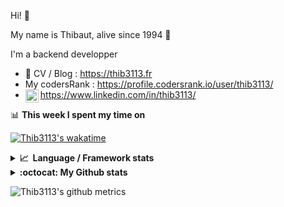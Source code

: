 Hi! 👋

My name is Thibaut, alive since 1994 🍷

I'm a backend developper

-   📝 CV / Blog : https://thib3113.fr
-   My codersRank : https://profile.codersrank.io/user/thib3113/
-   <a href="https://www.linkedin.com/in/thib3113/"><img align="left" alt="Thib3113's Linkedin" width="21px" src="https://img.icons8.com/color/48/linkedin.png" /></a> https://www.linkedin.com/in/thib3113/

📊 **This week I spent my time on**

[![Thib3113's wakatime](https://github-readme-stats.vercel.app/api/wakatime?username=thib3113&layout=default&theme=dracula&langs_count=6&hide_title=true&hide_border=true)](https://wakatime.com/@thib3113)

<details>
  <summary><b>📈&nbsp;&nbsp;Language&nbsp;/&nbsp;Framework stats</b></summary>
  <br/>  
  <a href='https://profile.codersrank.io/user/thib3113/'>
  <img src='http://cr-skills-chart-widget.azurewebsites.net/api/api?username=thib3113&padding=30&skills=php,batchfile,javascript,less,mysql,reactjs,scss,shell,typescript,vue'>
  </a>
</details>

<details>
  <summary><b>:octocat: My Github stats</b></summary>
  <br/>  
  
  <img src="https://github-readme-stats.vercel.app/api?username=thib3113&theme=dracula&show_icons=true&" alt="Thib3113's GitHub stats" />

<!--START_SECTION:activity-->

1. 🎉 Merged PR [#694](https://github.com/thib3113/unifi-client/pull/694) in [thib3113/unifi-client](https://github.com/thib3113/unifi-client)
2. 🎉 Merged PR [#691](https://github.com/thib3113/unifi-client/pull/691) in [thib3113/unifi-client](https://github.com/thib3113/unifi-client)
3. 🎉 Merged PR [#690](https://github.com/thib3113/unifi-client/pull/690) in [thib3113/unifi-client](https://github.com/thib3113/unifi-client)
4. 🎉 Merged PR [#689](https://github.com/thib3113/unifi-client/pull/689) in [thib3113/unifi-client](https://github.com/thib3113/unifi-client)
5. 🎉 Merged PR [#684](https://github.com/thib3113/unifi-client/pull/684) in [thib3113/unifi-client](https://github.com/thib3113/unifi-client)
 <!--END_SECTION:activity-->

</details>

![Thib3113's github metrics](https://gist.githubusercontent.com/thib3113/83a96e16f8bca103f1b0e376186c66ec/raw/github-metrics.svg)
